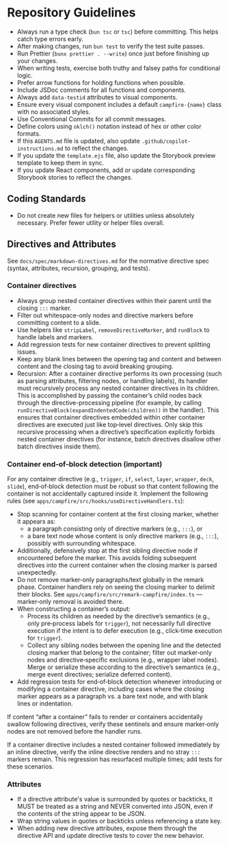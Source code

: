 # Repository Guidelines

- Always run a type check (`bun tsc` or `tsc`) before committing. This helps catch type errors early.
- After making changes, run `bun test` to verify the test suite passes.
- Run Prettier (`bunx prettier . --write`) once just before finishing up your changes.
- When writing tests, exercise both truthy and falsey paths for conditional logic.
- Prefer arrow functions for holding functions when possible.
- Include JSDoc comments for all functions and components.
- Always add `data-testid` attributes to visual components.
- Ensure every visual component includes a default `campfire-{name}` class with no associated styles.
- Use Conventional Commits for all commit messages.
- Define colors using `oklch()` notation instead of hex or other color formats.
- If this `AGENTS.md` file is updated, also update `.github/copilot-instructions.md` to reflect the changes.
- If you update the `template.ejs` file, also update the Storybook preview template to keep them in sync.
- If you update React components, add or update corresponding Storybook stories to reflect the changes.

## Coding Standards

- Do not create new files for helpers or utilities unless absolutely necessary. Prefer fewer utility or helper files overall.

## Directives and Attributes

See `docs/spec/markdown-directives.md` for the normative directive spec (syntax, attributes, recursion, grouping, and tests).

### Container directives

- Always group nested container directives within their parent until the closing `:::` marker.
- Filter out whitespace-only nodes and directive markers before committing content to a slide.
- Use helpers like `stripLabel`, `removeDirectiveMarker`, and `runBlock` to handle labels and markers.
- Add regression tests for new container directives to prevent splitting issues.
- Keep any blank lines between the opening tag and content and between content and the closing tag to avoid breaking grouping.
- Recursion: After a container directive performs its own processing (such as parsing attributes, filtering nodes, or handling labels), its handler must recursively process any nested container directives in its children. This is accomplished by passing the container’s child nodes back through the directive-processing pipeline (for example, by calling `runDirectiveBlock(expandIndentedCode(children))` in the handler). This ensures that container directives embedded within other container directives are executed just like top‑level directives. Only skip this recursive processing when a directive’s specification explicitly forbids nested container directives (for instance, batch directives disallow other batch directives inside them).

### Container end‑of‑block detection (important)

For any container directive (e.g., `trigger`, `if`, `select`, `layer`, `wrapper`, `deck`, `slide`), end‑of‑block detection must be robust so that content following the container is not accidentally captured inside it. Implement the following rules (see `apps/campfire/src/hooks/useDirectiveHandlers.ts`):

- Stop scanning for container content at the first closing marker, whether it appears as:
  - a paragraph consisting only of directive markers (e.g., `:::`), or
  - a bare text node whose content is only directive markers (e.g., `:::`), possibly with surrounding whitespace.
- Additionally, defensively stop at the first sibling directive node if encountered before the marker. This avoids folding subsequent directives into the current container when the closing marker is parsed unexpectedly.
- Do not remove marker‑only paragraphs/text globally in the remark phase. Container handlers rely on seeing the closing marker to delimit their blocks. See `apps/campfire/src/remark-campfire/index.ts` — marker‑only removal is avoided there.
- When constructing a container’s output:
  - Process its children as needed by the directive’s semantics (e.g., only pre‑process labels for `trigger`), not necessarily full directive execution if the intent is to defer execution (e.g., click‑time execution for `trigger`).
  - Collect any sibling nodes between the opening line and the detected closing marker that belong to the container; filter out marker‑only nodes and directive‑specific exclusions (e.g., wrapper label nodes). Merge or serialize these according to the directive’s semantics (e.g., merge event directives; serialize deferred content).
- Add regression tests for end‑of‑block detection whenever introducing or modifying a container directive, including cases where the closing marker appears as a paragraph vs. a bare text node, and with blank lines or indentation.

If content “after a container” fails to render or containers accidentally swallow following directives, verify these sentinels and ensure marker‑only nodes are not removed before the handler runs.

If a container directive includes a nested container followed immediately by an inline directive, verify the inline directive renders and no stray `:::` markers remain. This regression has resurfaced multiple times; add tests for these scenarios.

### Attributes

- If a directive attribute's value is surrounded by quotes or backticks, it MUST be treated as a string and NEVER converted into JSON, even if the contents of the string appear to be JSON.
- Wrap string values in quotes or backticks unless referencing a state key.
- When adding new directive attributes, expose them through the directive API and update directive tests to cover the new behavior.
